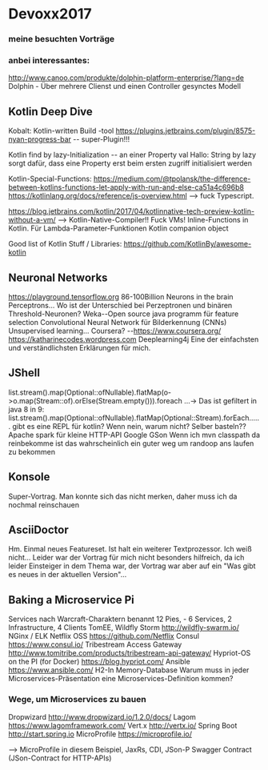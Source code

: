 # Devoxx2017
### meine besuchten Vorträge

### anbei interessantes:
http://www.canoo.com/produkte/dolphin-platform-enterprise/?lang=de
Dolphin - Über mehrere Clienst und einen Controller gesynctes Modell

## Kotlin Deep Dive
Kobalt: Kotlin-written Build -tool
https://plugins.jetbrains.com/plugin/8575-nyan-progress-bar -- super-Plugin!!!

Kotlin find by lazy-Initialization -- an einer Property 
val Hallo: String by lazy
sorgt dafür, dass eine Property erst beim ersten zugriff initialisiert werden

Kotlin-Special-Functions:
https://medium.com/@tpolansk/the-difference-between-kotlins-functions-let-apply-with-run-and-else-ca51a4c696b8
https://kotlinlang.org/docs/reference/js-overview.html --> fuck Typescript. 

https://blog.jetbrains.com/kotlin/2017/04/kotlinnative-tech-preview-kotlin-without-a-vm/
--> Kotlin-Native-Compiler!! Fuck VMs! 
Inline-Functions in Kotlin. Für Lambda-Parameter-Funktionen
Kotlin companion object

Good list of Kotlin Stuff / Libraries:
https://github.com/KotlinBy/awesome-kotlin

## Neuronal Networks
https://playground.tensorflow.org
86-100Billion Neurons in the brain
Perceptrons...
Wo ist der Unterschied bei Perzeptronen und binären Threshold-Neuronen?
Weka--Open source java programm für feature selection
Convolutional Neural Network für Bilderkennung (CNNs)
Unsupervised learning...
Coursera? --https://www.coursera.org/
https://katharinecodes.wordpress.com
Deeplearning4j
Eine der einfachsten und verständlichsten Erklärungen für mich.

## JShell
list.stream().map(Optional::ofNullable).flatMap(o->o.map(Stream::of).orElse(Stream.empty())).foreach
...-> Das ist gefiltert in java 8
in 9: 
list.stream().map(Optional::ofNullable).flatMap(Optional::Stream).forEach......
gibt es eine REPL für kotlin?
Wenn nein, warum nicht? Selber basteln??
Apache spark für kleine HTTP-API
Google GSon
Wenn ich mvn classpath da reinbekomme ist das wahrscheinlich ein guter weg um randoop ans laufen zu bekommen

## Konsole
Super-Vortrag. Man konnte sich das nicht merken, daher muss ich da nochmal reinschauen

## AsciiDoctor
Hm. Einmal neues Featureset. 
Ist halt ein weiterer Textprozessor. Ich weiß nicht...
Leider war der Vortrag für mich nicht besonders hilfreich, da ich leider Einsteiger in dem Thema war, 
der Vortrag war aber auf ein "Was gibt es neues in der aktuellen Version"...

## Baking a Microservice Pi
Services nach Warcraft-Charaktern benannt
12 Pies, -
6 Services, 2 Infrastructure, 4 Clients
TomEE, Wildfly Storm http://wildfly-swarm.io/
NGinx / ELK
Netflix OSS https://github.com/Netflix
Consul https://www.consul.io/
Tribestream Access Gateway http://www.tomitribe.com/products/tribestream-api-gateway/
Hypriot-OS on the PI (for Docker) https://blog.hypriot.com/
Ansible https://www.ansible.com/
H2-In Memory-Database
Warum muss in jeder Microservices-Präsentation eine Microservices-Definition kommen?
### Wege, um Microservices zu bauen
Dropwizard http://www.dropwizard.io/1.2.0/docs/
Lagom https://www.lagomframework.com/
Vert.x http://vertx.io/
Spring Boot http://start.spring.io
MicroProfile https://microprofile.io/

--> MicroProfile in diesem Beispiel, JaxRs, CDI, JSon-P
Swagger Contract (JSon-Contract for HTTP-APIs)































